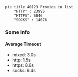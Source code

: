 
```mermaid
pie title 40123 Proxies in list
    "HTTP" : 23995
    "HTTPS": 6046
    "SOCKS" : 14676
```

### Some Info
#### Average Timeout

- mixed: 3.0s
- http: 1.5s
- https: 8.6s
- socks: 6.4s